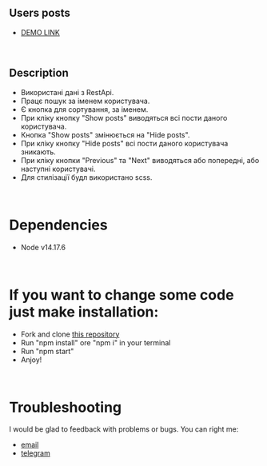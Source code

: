 ## Users posts

* [DEMO LINK](https://uliton.github.io/users_posts/)
<br>

## Description
* Використані дані з RestApi.
* Працє пошук за іменем користувача.
* Є кнопка для сортування, за іменем.
* При кліку кнопку "Show posts" виводяться всі пости даного користувача.
* Кнопка "Show posts" змінюється на "Hide posts".
* При кліку кнопку "Hide posts" всі пости даного користувача зникають.
* При кліку кнопки "Previous" та "Next" виводяться або попередні, або наступні користувачі. 
* Для стилізації будл використано scss.
<br>

# Dependencies
* Node v14.17.6
<br>

# If you want to change some code just make installation:
* Fork and clone [this repository](https://github.com/uliton/users_posts.git)
* Run "npm install" ore "npm i" in your terminal
* Run "npm start"
* Anjoy!
<br>

# Troubleshooting
I would be glad to feedback with problems or bugs.
You can right me:
* [email](mailto:al.haruca@gmail.com)
* [telegram](https://tlgg.ru/@a_haruca)
